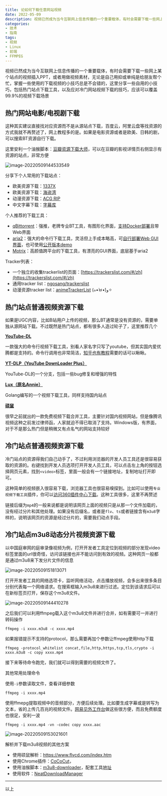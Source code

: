 ```yaml
---
title: 论如何下载任意网站视频
date: 2022-05-09
description: 视频已然成为当今互联网上信息传播的一个重要载体，有时会需要下载一些网上某个站点的视频插入PPT，或者用做视频素材，无论是自己用抑或单纯是给朋友帮个忙，掌握一些使用的下载视频的小技巧总是不会错的，这里分享一些自用的小技巧，包括热门站点下载工具，以及应对冷门网站视频下载的技巧，应该可以覆盖99.9%的视频下载场景
categories:
- 技术
- 指南
tags:
- 视频
- Linux
- 前端
- FFMPEG
---
```


<!-- # 论如何下载任意网站视频 -->

视频已然成为当今互联网上信息传播的一个重要载体，有时会需要下载一些网上某个站点的视频插入PPT，或者用做视频素材，无论是自己用抑或单纯是给朋友帮个忙，掌握一些使用的下载视频的小技巧总是不会错的，这里分享一些自用的小技巧，包括热门站点下载工具，以及应对冷门网站视频下载的技巧，应该可以覆盖99.9%的视频下载场景

## 热门网站电影/电视剧下载

这种其实建议直接找对应资源而不是从源站点下载，百度云，阿里云盘等找资源的方式我就不再赘述了，网上教程多的是。如果是电影资源或者是欧美、日韩的剧，可以搜索BT资源自行下载。

这里安利一个油猴脚本：[豆瓣资源下载大师](https://greasyfork.org/zh-CN/scripts/329484-%E8%B1%86%E7%93%A3%E8%B5%84%E6%BA%90%E4%B8%8B%E8%BD%BD%E5%A4%A7%E5%B8%88-1%E7%A7%92%E6%90%9E%E5%AE%9A%E8%B1%86%E7%93%A3%E7%94%B5%E5%BD%B1-%E9%9F%B3%E4%B9%90-%E5%9B%BE%E4%B9%A6%E4%B8%8B%E8%BD%BD)，可以在豆瓣的影视详情页右侧显示有资源的站点，非常方便

![image-20220509144533549](https://blog-1301127393.file.myqcloud.com/BlogImgs/202205091548956.png)



分享下个人常用的下载站点：

* 欧美资源下载：[1337X](https://www.1337x.to/)
* 欧美资源下载：[海盗湾](https://piratebay.live/)
* 动漫资源下载：[ACG RIP](https://acg.rip/?term=JOJO%E7%9A%84%E5%A5%87%E5%A6%99%E5%86%92%E9%99%A9)
* 中文字幕下载：[字幕库](http://zimuku.org)

个人推荐的下载工具：

* [qBittorrent](https://www.qbittorrent.org)：强推，老牌专业BT工具，有图形化界面，[支持Docker部署](https://hub.docker.com/r/linuxserver/qbittorrent)且带Web界面
* [aria2](http://aria2.github.io)：强大的命令行下载工具，灵活但上手成本略高，可[自行部署Web GUI界面](https://ariang.mayswind.net/zh_Hans/)，也可使用[公开版本demo](http://ariang.mayswind.net/latest)
* [Motrix](https://motrix.app)：高颜值跨平台的下载工具，有漂亮的GUI界面，底层基于aria2

Tracker列表：

* 一个独立的收集trackerlist的页面：[https://trackerslist.com/#/zh](https://trackerslist.com/#/zh)
* 通用tracker list：[ngosang/trackerslist](ngosang/trackerslist)
* 动漫资源tracker list：[animeTrackerList](https://github.com/DeSireFire/animeTrackerList) (๑•̀ㅂ•́)و✧

## 热门站点普通视频资源下载

如果是UGC内容，比如B站用户上传的视频，那么BT通常是没有资源的，需要单独从源网站下载。不过既然是热门站点，都有很多人造过轮子了，这里推荐几个

[**YouTube-DL**](https://github.com/ytdl-org/youtube-dl)

一款强大的命令行视频下载工具，别看人家名字只写了youtube，但其实国内爱优腾都是支持的。命令行调用也非常简洁，[知乎也有教程](https://github.com/ytdl-org/youtube-dl)需要的话可以瞅瞅。

[**YT-DLP（YouTube DownLoader Plus）**](https://github.com/yt-dlp/yt-dlp)

YouTube-DL的一个分支，包括一些bug修复和增强的特性

[**Lux（原名Annie）**](https://github.com/iawia002/lux)

Golang编写的一个视频下载工具，同样支持国内站点

**[硕鼠](https://www.flvcd.com/index.htm)**

很早之前就出的一款免费视频下载合并工具，主要针对国内视频网站，但是像腾讯视频这种之前发过律师函，人家就迫不得已取消了支持。Windows版，有界面，对于不是那么热门但是稍微又有点名气的网站支持较好



## 冷门站点普通视频资源下载

冷门站点的资源得我们自己动手了，不过利用浏览器的开发人员工具还是很容易获取的资源的。右键找到开发人员选项打开开发人员工具，可以点击左上角的按钮选择网页元素，找到`<video>`标签，里面一般会有一个链接地址，复制地址打开即可。

这种简单的视频嵌入很容易下载，浏览器工具也很容易嗅探到。比如可以使用`专业视频下载工具`插件，你可以[访问360插件中心下载](https://ext.chrome.360.cn/webstore/detail/noaehhegaeigebicejggjdecdkfphced)。这种工具很多，这里不再赘述

链接后缀为`mp4`的一般来说都是说明该网页上面的视频只是从那一个文件加载的，没有经过分片和其他处理。如果没有后缀名，或者是`flv`、`ts`或者链接含有`m3u8`字样的，说明该网页的资源是经过分片的，需要我们动点手段。

## 冷门站点m3u8动态分片视频资源下载

以中国庭审网的庭审录像视频为例，打开开发者工具定位到视频的部分发现video标签里面的url很奇怪，访问该链接也并不能访问到有效的视频。这种网页一般都是通过m3u8来下发分片文件的信息

![image-20220509151813071](https://blog-1301127393.file.myqcloud.com/BlogImgs/202205091548957.png)



打开开发者工具的网络选项卡，监听网络活动，点击播放视频，会多出来很多条目分别代表每一个网络请求。在搜索框输入m3u8来进行过滤。定位到该请求后可以在新标签页打开，保存这个m3u8文件。

![image-20220509144410278](https://blog-1301127393.file.myqcloud.com/BlogImgs/202205091548958.png)

之后我们可以利用ffmpeg载入这个m3u8文件并进行合并，如有需要可一并进行转码操作

```shell
ffmpeg -i xxxx.m3u8 -c xxxx.mp4
```

如果报错提示不支持的protocol，那么需要再加个参数让ffmpeg使用http下载

```shell
ffmpeg -protocol_whitelist concat,file,http,https,tcp,tls,crypto -i xxxx.m3u8 -c copy xxxx.mp4
```

接下来等待命令跑完，我们就可以得到需要的视频文件了。

其他常用处理命令

使用`-i`参数读取文件，查看详细参数

```shell
ffmpeg -i xxxx.mp4
```



使用ffmepg提取视频中的音频部分，方便后续处理。比如要生成字幕或是转写为文本，省的上传几百兆的视频文件。[网易见外工作台](https://jianwai.youdao.com/)做这些很方便，而且免费额度也很足，安利一波

```shell
ffmpeg -i xxxx.mp4 -vn -codec copy xxxx.aac
```





![image-20220509153021601](https://blog-1301127393.file.myqcloud.com/BlogImgs/202205091548959.png)





解析并下载m3u8视频的其他方案

* 使用硕鼠解析：https://www.flvcd.com/index.htm
* 使用Chrome插件：[CoCoCut](https://chrome.google.com/webstore/detail/video-downloader-cococut/gddbgllpilhpnjpkdbopahnpealaklle)，
* 使用油猴脚本：[m3u8-downloader](https://greasyfork.org/zh-CN/scripts/440577-m3u8-%E8%A7%86%E9%A2%91%E4%B8%8B%E8%BD%BD-vip%E8%A7%A3%E6%9E%90%E8%A7%86%E9%A2%91%E4%B8%8B%E8%BD%BD-%E7%BD%91%E7%AB%99%E8%A7%86%E9%A2%91%E4%B8%8B%E8%BD%BD)，配套工具[地址](https://github.com/Momo707577045/m3u8-downloader)
* 使用软件：[NeatDownloadManager](http://www.neatdownloadmanager.com/index.php/en/)

----



以上